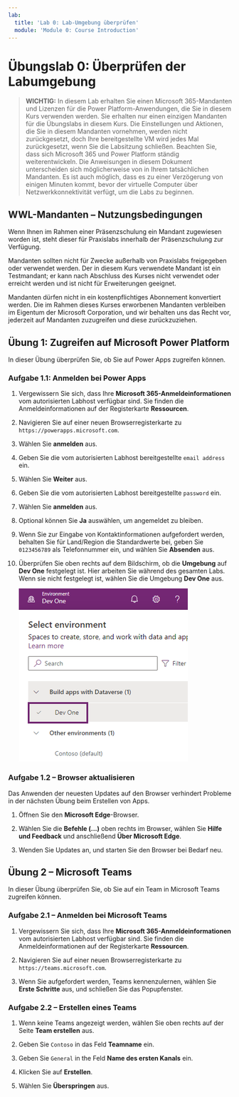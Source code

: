 ```yaml
---
lab:
  title: 'Lab 0: Lab-Umgebung überprüfen'
  module: 'Module 0: Course Introduction'
---
```


# Übungslab 0: Überprüfen der Labumgebung

> **WICHTIG:** In diesem Lab erhalten Sie einen Microsoft 365-Mandanten und Lizenzen für die Power Platform-Anwendungen, die Sie in diesem Kurs verwenden werden. Sie erhalten nur einen einzigen Mandanten für die Übungslabs in diesem Kurs. Die Einstellungen und Aktionen, die Sie in diesem Mandanten vornehmen, werden nicht zurückgesetzt, doch Ihre bereitgestellte VM wird jedes Mal zurückgesetzt, wenn Sie die Labsitzung schließen. Beachten Sie, dass sich Microsoft 365 und Power Platform ständig weiterentwickeln. Die Anweisungen in diesem Dokument unterscheiden sich möglicherweise von in Ihrem tatsächlichen Mandanten. Es ist auch möglich, dass es zu einer Verzögerung von einigen Minuten kommt, bevor der virtuelle Computer über Netzwerkkonnektivität verfügt, um die Labs zu beginnen.

## WWL-Mandanten – Nutzungsbedingungen

Wenn Ihnen im Rahmen einer Präsenzschulung ein Mandant zugewiesen worden ist, steht dieser für Praxislabs innerhalb der Präsenzschulung zur Verfügung.

Mandanten sollten nicht für Zwecke außerhalb von Praxislabs freigegeben oder verwendet werden. Der in diesem Kurs verwendete Mandant ist ein Testmandant; er kann nach Abschluss des Kurses nicht verwendet oder erreicht werden und ist nicht für Erweiterungen geeignet.

Mandanten dürfen nicht in ein kostenpflichtiges Abonnement konvertiert werden. Die im Rahmen dieses Kurses erworbenen Mandanten verbleiben im Eigentum der Microsoft Corporation, und wir behalten uns das Recht vor, jederzeit auf Mandanten zuzugreifen und diese zurückzuziehen.

## Übung 1: Zugreifen auf Microsoft Power Platform

In dieser Übung überprüfen Sie, ob Sie auf Power Apps zugreifen können.

### Aufgabe 1.1: Anmelden bei Power Apps

1. Vergewissern Sie sich, dass Ihre **Microsoft 365-Anmeldeinformationen** vom autorisierten Labhost verfügbar sind. Sie finden die Anmeldeinformationen auf der Registerkarte **Ressourcen**.

1. Navigieren Sie auf einer neuen Browserregisterkarte zu `https://powerapps.microsoft.com`.

1. Wählen Sie **anmelden** aus.

1. Geben Sie die vom autorisierten Labhost bereitgestellte `email address` ein.

1. Wählen Sie **Weiter** aus.

1. Geben Sie die vom autorisierten Labhost bereitgestellte `password` ein.

1. Wählen Sie **anmelden** aus.

1. Optional können Sie **Ja** auswählen, um angemeldet zu bleiben.

1. Wenn Sie zur Eingabe von Kontaktinformationen aufgefordert werden, behalten Sie für Land/Region die Standardwerte bei, geben Sie `0123456789` als Telefonnummer ein, und wählen Sie **Absenden** aus.

1. Überprüfen Sie oben rechts auf dem Bildschirm, ob die **Umgebung** auf **Dev One** festgelegt ist. Hier arbeiten Sie während des gesamten Labs. Wenn sie nicht festgelegt ist, wählen Sie die Umgebung **Dev One** aus.

    ![Umgebungsselektor.](../media/select-dev-one-environment.png)

### Aufgabe 1.2 – Browser aktualisieren

Das Anwenden der neuesten Updates auf den Browser verhindert Probleme in der nächsten Übung beim Erstellen von Apps.

1. Öffnen Sie den **Microsoft Edge**-Browser.

1. Wählen Sie die **Befehle (...)** oben rechts im Browser, wählen Sie **Hilfe und Feedback** und anschließend **Über Microsoft Edge**.

1. Wenden Sie Updates an, und starten Sie den Browser bei Bedarf neu.

## Übung 2 – Microsoft Teams

In dieser Übung überprüfen Sie, ob Sie auf ein Team in Microsoft Teams zugreifen können.

### Aufgabe 2.1 – Anmelden bei Microsoft Teams

1. Vergewissern Sie sich, dass Ihre **Microsoft 365-Anmeldeinformationen** vom autorisierten Labhost verfügbar sind. Sie finden die Anmeldeinformationen auf der Registerkarte **Ressourcen**.

1. Navigieren Sie auf einer neuen Browserregisterkarte zu `https://teams.microsoft.com`.

1. Wenn Sie aufgefordert werden, Teams kennenzulernen, wählen Sie **Erste Schritte** aus, und schließen Sie das Popupfenster.

### Aufgabe 2.2 – Erstellen eines Teams

1. Wenn keine Teams angezeigt werden, wählen Sie oben rechts auf der Seite **Team erstellen** aus.

1. Geben Sie `Contoso` in das Feld **Teamname** ein.

1. Geben Sie `General` in the Feld **Name des ersten Kanals** ein.

1. Klicken Sie auf **Erstellen**.

1. Wählen Sie **Überspringen** aus.
